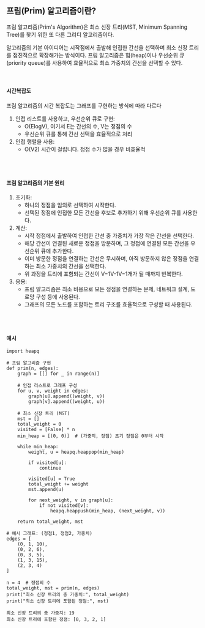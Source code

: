 ## 프림(Prim) 알고리즘이란?
프림 알고리즘(Prim's Algorithm)은 최소 신장 트리(MST, Minimum Spanning Tree)를 찾기 위한 또 다른 그리디 알고리즘이다.

알고리즘의 기본 아이디어는 시작점에서 출발해 인접한 간선을 선택하며 최소 신장 트리를 점진적으로 확장해가는 방식이다. 프림 알고리즘은 힙(heap)이나 우선순위 큐(priority queue)를 사용하여 효율적으로 최소 가중치의 간선을 선택할 수 있다.
<br></br>
 
#### 시간복잡도
프림 알고리즘의 시간 복잡도는 그래프를 구현하는 방식에 따라 다르다

1. 인접 리스트를 사용하고, 우선순위 큐로 구현:
    * O(ElogV), 여기서 E는 간선의 수, V는 정점의 수
    * 우선순위 큐를 통해 간선 선택을 효율적으로 처리
2. 인접 행렬을 사용:
    * O(V2) 시간이 걸립니다. 정점 수가 많을 경우 비효율적
<br></br>


 
 
#### 프림 알고리즘의 기본 원리

1. 초기화:
    * 하나의 정점을 임의로 선택하여 시작한다.
    * 선택된 정점에 인접한 모든 간선을 후보로 추가하기 위해 우선순위 큐를 사용한다.
2. 계산:
    * 시작 정점에서 출발하여 인접한 간선 중 가중치가 가장 작은 간선을 선택한다.
    * 해당 간선이 연결된 새로운 정점을 방문하며, 그 정점에 연결된 모든 간선을 우선순위 큐에 추가한다.
    * 이미 방문한 정점을 연결하는 간선은 무시하며, 아직 방문하지 않은 정점을 연결하는 최소 가중치의 간선을 선택한다.
    * 위 과정을 트리에 포함되는 간선이 V−1V-1V−1개가 될 때까지 반복한다.
3. 응용:
    * 프림 알고리즘은 최소 비용으로 모든 정점을 연결하는 문제, 네트워크 설계, 도로망 구성 등에 사용된다.
    * 그래프의 모든 노드를 포함하는 트리 구조를 효율적으로 구성할 때 사용된다.
<br></br>


 
#### 예시
```
import heapq

# 프림 알고리즘 구현
def prim(n, edges):
    graph = [[] for _ in range(n)]
    
    # 인접 리스트로 그래프 구성
    for u, v, weight in edges:
        graph[u].append((weight, v))
        graph[v].append((weight, u))

    # 최소 신장 트리 (MST)
    mst = []
    total_weight = 0
    visited = [False] * n
    min_heap = [(0, 0)]  # (가중치, 정점) 초기 정점은 0부터 시작

    while min_heap:
        weight, u = heapq.heappop(min_heap)
        
        if visited[u]:
            continue

        visited[u] = True
        total_weight += weight
        mst.append(u)

        for next_weight, v in graph[u]:
            if not visited[v]:
                heapq.heappush(min_heap, (next_weight, v))

    return total_weight, mst

# 예시 그래프: (정점1, 정점2, 가중치)
edges = [
    (0, 1, 10),
    (0, 2, 6),
    (0, 3, 5),
    (1, 3, 15),
    (2, 3, 4)
]

n = 4  # 정점의 수
total_weight, mst = prim(n, edges)
print("최소 신장 트리의 총 가중치:", total_weight)
print("최소 신장 트리에 포함된 정점:", mst)
```
```
최소 신장 트리의 총 가중치: 19
최소 신장 트리에 포함된 정점: [0, 3, 2, 1]
```
